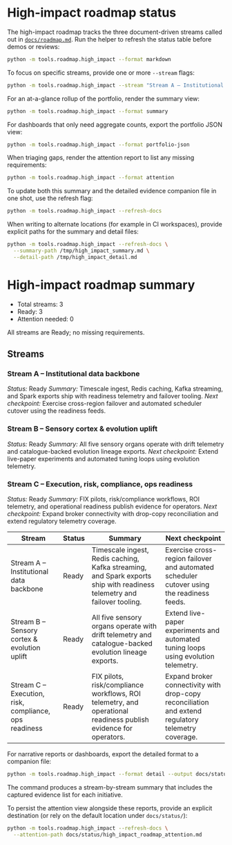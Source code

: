 # High-impact roadmap status

The high-impact roadmap tracks the three document-driven streams called out in
[`docs/roadmap.md`](../roadmap.md). Run the helper to refresh the status table
before demos or reviews:

```bash
python -m tools.roadmap.high_impact --format markdown
```

To focus on specific streams, provide one or more ``--stream`` flags:

```bash
python -m tools.roadmap.high_impact --stream "Stream A – Institutional data backbone" --format detail
```

For an at-a-glance rollup of the portfolio, render the summary view:

```bash
python -m tools.roadmap.high_impact --format summary
```

For dashboards that only need aggregate counts, export the portfolio JSON view:

```bash
python -m tools.roadmap.high_impact --format portfolio-json
```

When triaging gaps, render the attention report to list any missing
requirements:

```bash
python -m tools.roadmap.high_impact --format attention
```

To update both this summary and the detailed evidence companion file in one
shot, use the refresh flag:

```bash
python -m tools.roadmap.high_impact --refresh-docs
```

When writing to alternate locations (for example in CI workspaces), provide
explicit paths for the summary and detail files:

```bash
python -m tools.roadmap.high_impact --refresh-docs \
  --summary-path /tmp/high_impact_summary.md \
  --detail-path /tmp/high_impact_detail.md
```

<!-- HIGH_IMPACT_PORTFOLIO:START -->
# High-impact roadmap summary

- Total streams: 3
- Ready: 3
- Attention needed: 0

All streams are Ready; no missing requirements.

## Streams

### Stream A – Institutional data backbone

*Status:* Ready
*Summary:* Timescale ingest, Redis caching, Kafka streaming, and Spark exports ship with readiness telemetry and failover tooling.
*Next checkpoint:* Exercise cross-region failover and automated scheduler cutover using the readiness feeds.

### Stream B – Sensory cortex & evolution uplift

*Status:* Ready
*Summary:* All five sensory organs operate with drift telemetry and catalogue-backed evolution lineage exports.
*Next checkpoint:* Extend live-paper experiments and automated tuning loops using evolution telemetry.

### Stream C – Execution, risk, compliance, ops readiness

*Status:* Ready
*Summary:* FIX pilots, risk/compliance workflows, ROI telemetry, and operational readiness publish evidence for operators.
*Next checkpoint:* Expand broker connectivity with drop-copy reconciliation and extend regulatory telemetry coverage.
<!-- HIGH_IMPACT_PORTFOLIO:END -->

<!-- HIGH_IMPACT_SUMMARY:START -->
| Stream | Status | Summary | Next checkpoint |
| --- | --- | --- | --- |
| Stream A – Institutional data backbone | Ready | Timescale ingest, Redis caching, Kafka streaming, and Spark exports ship with readiness telemetry and failover tooling. | Exercise cross-region failover and automated scheduler cutover using the readiness feeds. |
| Stream B – Sensory cortex & evolution uplift | Ready | All five sensory organs operate with drift telemetry and catalogue-backed evolution lineage exports. | Extend live-paper experiments and automated tuning loops using evolution telemetry. |
| Stream C – Execution, risk, compliance, ops readiness | Ready | FIX pilots, risk/compliance workflows, ROI telemetry, and operational readiness publish evidence for operators. | Expand broker connectivity with drop-copy reconciliation and extend regulatory telemetry coverage. |
<!-- HIGH_IMPACT_SUMMARY:END -->

For narrative reports or dashboards, export the detailed format to a companion
file:

```bash
python -m tools.roadmap.high_impact --format detail --output docs/status/high_impact_roadmap_detail.md
```

The command produces a stream-by-stream summary that includes the captured
evidence list for each initiative.

To persist the attention view alongside these reports, provide an explicit
destination (or rely on the default location under `docs/status/`):

```bash
python -m tools.roadmap.high_impact --refresh-docs \
  --attention-path docs/status/high_impact_roadmap_attention.md
```
